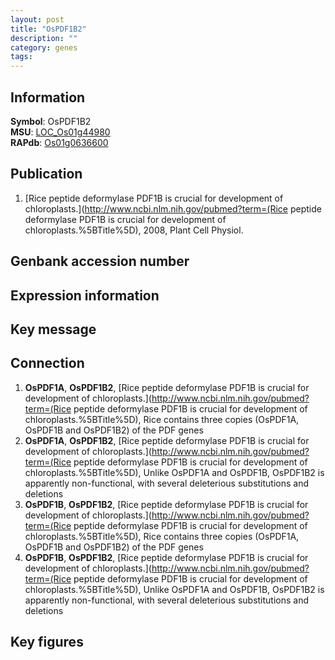 ```yaml
---
layout: post
title: "OsPDF1B2"
description: ""
category: genes
tags: 
---
```


## Information
__Symbol__: OsPDF1B2  
__MSU__: [LOC_Os01g44980](http://rice.plantbiology.msu.edu/cgi-bin/ORF_infopage.cgi?orf=LOC_Os01g44980)  
__RAPdb__: [Os01g0636600](http://rapdb.dna.affrc.go.jp/viewer/gbrowse_details/irgsp1?name=Os01g0636600)  

## Publication
1. [Rice peptide deformylase PDF1B is crucial for development of chloroplasts.](http://www.ncbi.nlm.nih.gov/pubmed?term=(Rice peptide deformylase PDF1B is crucial for development of chloroplasts.%5BTitle%5D), 2008, Plant Cell Physiol.

## Genbank accession number

## Expression information

## Key message

## Connection
1. __OsPDF1A__, __OsPDF1B2__, [Rice peptide deformylase PDF1B is crucial for development of chloroplasts.](http://www.ncbi.nlm.nih.gov/pubmed?term=(Rice peptide deformylase PDF1B is crucial for development of chloroplasts.%5BTitle%5D),  Rice contains three copies (OsPDF1A, OsPDF1B and OsPDF1B2) of the PDF genes
2. __OsPDF1A__, __OsPDF1B2__, [Rice peptide deformylase PDF1B is crucial for development of chloroplasts.](http://www.ncbi.nlm.nih.gov/pubmed?term=(Rice peptide deformylase PDF1B is crucial for development of chloroplasts.%5BTitle%5D),  Unlike OsPDF1A and OsPDF1B, OsPDF1B2 is apparently non-functional, with several deleterious substitutions and deletions
3. __OsPDF1B__, __OsPDF1B2__, [Rice peptide deformylase PDF1B is crucial for development of chloroplasts.](http://www.ncbi.nlm.nih.gov/pubmed?term=(Rice peptide deformylase PDF1B is crucial for development of chloroplasts.%5BTitle%5D),  Rice contains three copies (OsPDF1A, OsPDF1B and OsPDF1B2) of the PDF genes
4. __OsPDF1B__, __OsPDF1B2__, [Rice peptide deformylase PDF1B is crucial for development of chloroplasts.](http://www.ncbi.nlm.nih.gov/pubmed?term=(Rice peptide deformylase PDF1B is crucial for development of chloroplasts.%5BTitle%5D),  Unlike OsPDF1A and OsPDF1B, OsPDF1B2 is apparently non-functional, with several deleterious substitutions and deletions

## Key figures


